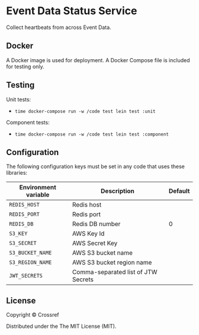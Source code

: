 # Event Data Status Service

Collect heartbeats from across Event Data.

## Docker

A Docker image is used for deployment. A Docker Compose file is included for testing only.

## Testing

Unit tests:

  - `time docker-compose run -w /code test lein test :unit`

Component tests:

  - `time docker-compose run -w /code test lein test :component`

## Configuration

The following configuration keys must be set in any code that uses these libraries:

| Environment variable | Description                         | Default |
|----------------------|-------------------------------------|---------|
| `REDIS_HOST`         | Redis host                          |         |
| `REDIS_PORT`         | Redis port                          |         |
| `REDIS_DB`           | Redis DB number                     | 0       |
| `S3_KEY`             | AWS Key Id                          |         |
| `S3_SECRET`          | AWS Secret Key                      |         |
| `S3_BUCKET_NAME`     | AWS S3 bucket name                  |         |
| `S3_REGION_NAME`     | AWS S3 bucket region name           |         |
| `JWT_SECRETS`        | Comma-separated list of JTW Secrets |         |

## License

Copyright © Crossref

Distributed under the The MIT License (MIT).
